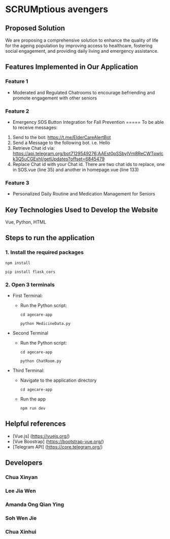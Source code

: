 # SCRUMptious avengers

## Proposed Solution
We are proposing a comprehensive solution to enhance the quality of life for the ageing population by improving access to healthcare, fostering social engagement, and providing daily living and emergency assistance. 

## Features Implemented in Our Application
### Feature 1
- Moderated and Regulated Chatrooms to encourage befriending and promote engagement with other seniors

### Feature 2
- Emergency SOS Button Integration for Fall Prevention
=====
To be able to receive messages:
1. Send </start> to the bot: https://t.me/ElderCareAlertBot
2. Send a Message to the following bot. i.e. Hello
3. Retrieve Chat id via: https://api.telegram.org/bot7129549276:AAEst0pSSbyIVm8ReCWTpwlck3Q5uCGExhI/getUpdates?offset=6845479
4. Replace Chat id with your Chat id. There are two chat ids to replace, one in SOS.vue (line 35) and another in homepage.vue (line 133)
  
### Feature 3
- Personalized Daily Routine and Medication Management for Seniors

## Key Technologies Used to Develop the Website
Vue, Python, HTML

## Steps to run the application
### 1. Install the required packages
```
npm install
```
```
pip install flask_cors
```

### 2. Open 3 terminals

* First Terminal:
  * Run the Python script:
    ```
    cd agecare-app
    ```
    ```
    python MedicineData.py
    ```

* Second Terminal
  * Run the Python script:
    ```
    cd agecare-app
    ```
    ```
    python ChatRoom.py
    ```
* Third Terminal:
  * Navigate to the application directory
    ```
    cd agecare-app
    ```
  * Run the app
    ```
    npm run dev
    ```

## Helpful references
- [Vue.js] (https://vuejs.org/)
- [Vue Boostrap] (https://bootstrap-vue.org/)
- [Telegram API] (https://core.telegram.org/)

## Developers
### Chua Xinyan
### Lee Jia Wen
### Amanda Ong Qian Ying
### Soh Wen Jie
### Chua Xinhui
